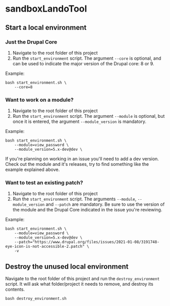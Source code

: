 # sandboxLandoTool

## Start a local environment

### Just the Drupal Core

1) Navigate to the root folder of this project 
2) Run the `start_environment` script. The argument `--core` is optional, and can be used to indicate the major version of the Drupal core: 8 or 9.

Example:

```
bash start_environment.sh \
    --core=8
```

### Want to work on a module?

1) Navigate to the root folder of this project 
2) Run the `start_environment` script. The argument `--module` is optional, but once it is entered, the argument `--module_version` is mandatory.

Example:

```
bash start_environment.sh \
    --module=view_password \
    --module_version=5.x-dev@dev \
```

If you're planning on working in an issue you'll need to add a dev version. Check out the module and it's releases, try to find something like the example explained above.

### Want to test an existing patch?
1) Navigate to the root folder of this project 
2) Run the `start_environment` script. The arguments `--module`, `--module_version` and `--patch` are mandatory.
Be sure to use the version of the module and the Drupal Core indicated in the issue you're reviewing.

Example:

```
bash start_environment.sh \
    --module=view_password \
    --module_version=5.x-dev@dev \
    --patch="https://www.drupal.org/files/issues/2021-01-08/3191748-eye-icon-is-not-accessible-2.patch" \
    -v
```

## Destroy the unused local environment

Navigate to the root folder of this project and run the `destroy_environment` script. It will ask what folder/project it needs to remove, and destroy its contents.

```
bash destroy_environment.sh
```
